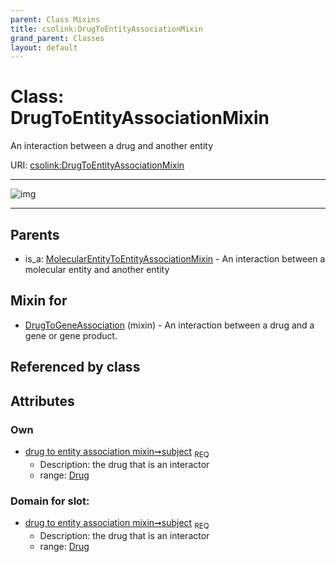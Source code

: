 ```yaml
---
parent: Class Mixins
title: csolink:DrugToEntityAssociationMixin
grand_parent: Classes
layout: default
---
```


# Class: DrugToEntityAssociationMixin


An interaction between a drug and another entity

URI: [csolink:DrugToEntityAssociationMixin](https://w3id.org/csolink/vocab/DrugToEntityAssociationMixin)


---

![img](http://yuml.me/diagram/nofunky;dir:TB/class/[MolecularEntityToEntityAssociationMixin],[Drug]%3Csubject%201..1-%20[DrugToEntityAssociationMixin],[DrugToGeneAssociation]uses%20-.-%3E[DrugToEntityAssociationMixin],[MolecularEntityToEntityAssociationMixin]%5E-[DrugToEntityAssociationMixin],[DrugToGeneAssociation],[Drug])

---


## Parents

 *  is_a: [MolecularEntityToEntityAssociationMixin](MolecularEntityToEntityAssociationMixin.md) - An interaction between a molecular entity and another entity

## Mixin for

 * [DrugToGeneAssociation](DrugToGeneAssociation.md) (mixin)  - An interaction between a drug and a gene or gene product.

## Referenced by class


## Attributes


### Own

 * [drug to entity association mixin➞subject](drug_to_entity_association_mixin_subject.md)  <sub>REQ</sub>
    * Description: the drug that is an interactor
    * range: [Drug](Drug.md)

### Domain for slot:

 * [drug to entity association mixin➞subject](drug_to_entity_association_mixin_subject.md)  <sub>REQ</sub>
    * Description: the drug that is an interactor
    * range: [Drug](Drug.md)
